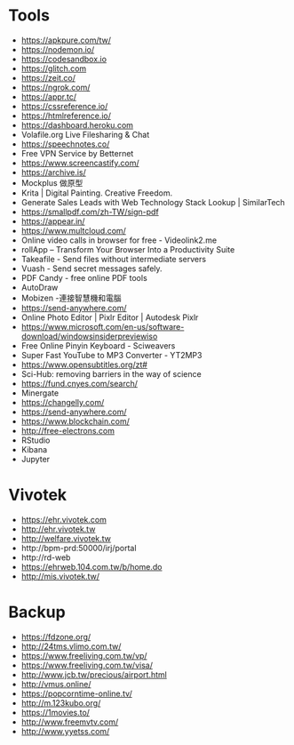 # Tools

- https://apkpure.com/tw/
- https://nodemon.io/
- https://codesandbox.io
- https://glitch.com
- https://zeit.co/
- https://ngrok.com/
- https://appr.tc/
- https://cssreference.io/
- https://htmlreference.io/
- https://dashboard.heroku.com
- Volafile.org Live Filesharing & Chat
- https://speechnotes.co/
- Free VPN Service by Betternet
- https://www.screencastify.com/
- https://archive.is/
- Mockplus 做原型
- Krita | Digital Painting. Creative Freedom.
- Generate Sales Leads with Web Technology Stack Lookup | SimilarTech
- https://smallpdf.com/zh-TW/sign-pdf
- https://appear.in/
- https://www.multcloud.com/
- Online video calls in browser for free - Videolink2.me
- rollApp – Transform Your Browser Into a Productivity Suite
- Takeafile - Send files without intermediate servers
- Vuash - Send secret messages safely.
- PDF Candy - free online PDF tools
- AutoDraw
- Mobizen -連接智慧機和電腦
- https://send-anywhere.com/
- Online Photo Editor | Pixlr Editor | Autodesk Pixlr
- https://www.microsoft.com/en-us/software-download/windowsinsiderpreviewiso
- Free Online Pinyin Keyboard - Sciweavers
- Super Fast YouTube to MP3 Converter - YT2MP3
- https://www.opensubtitles.org/zt#
- Sci-Hub: removing barriers in the way of science
- https://fund.cnyes.com/search/
- Minergate
- https://changelly.com/
- https://send-anywhere.com/
- https://www.blockchain.com/
- http://free-electrons.com
- RStudio
- Kibana
- Jupyter

# Vivotek

- https://ehr.vivotek.com
- http://ehr.vivotek.tw
- http://welfare.vivotek.tw
- http://bpm-prd:50000/irj/portal
- http://rd-web
- https://ehrweb.104.com.tw/b/home.do
- http://mis.vivotek.tw/

# Backup

- https://fdzone.org/
- http://24tms.vlimo.com.tw/
- https://www.freeliving.com.tw/vp/
- https://www.freeliving.com.tw/visa/
- http://www.jcb.tw/precious/airport.html
- http://vmus.online/
- https://popcorntime-online.tv/
- http://m.123kubo.org/
- https://1movies.to/
- http://www.freemvtv.com/
- http://www.yyetss.com/
